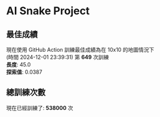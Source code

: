 
# AI Snake Project

## **最佳成績**






































現在使用 GitHub Action 訓練最佳成績為在 10x10 的地圖情況下  
(時間 2024-12-01 23:39:31) 第 **649** 次訓練  
**長度**: 45.0  
**探索值**: 0.0387













































































## 總訓練次數
現在已經訓練了: **538000** 次
